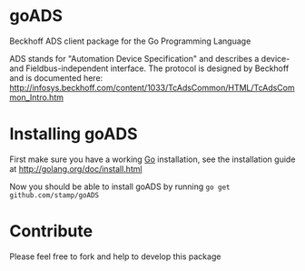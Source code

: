 goADS
=====

Beckhoff ADS client package for the Go Programming Language

ADS stands for "Automation Device Specification" and describes a device- and Fieldbus-independent interface. The protocol is designed by Beckhoff and is documented here: http://infosys.beckhoff.com/content/1033/TcAdsCommon/HTML/TcAdsCommon_Intro.htm

Installing goADS
================

First make sure you have a working [Go](http://golang.org) installation, see
the installation guide at http://golang.org/doc/install.html

Now you should be able to install goADS by running
`go get github.com/stamp/goADS`

Contribute
==========

Please feel free to fork and help to develop this package

